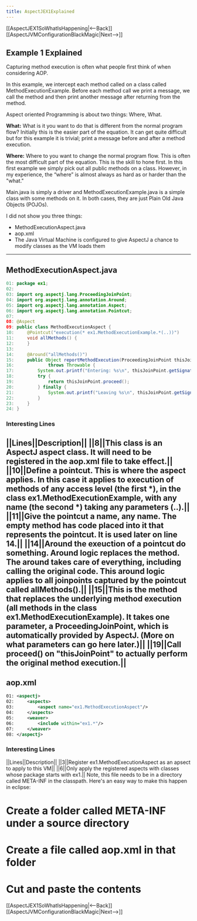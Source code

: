 ```yaml
---
title: AspectJEX1Explained
---
```

[[AspectJEX1SoWhatIsHappening|<--Back]] [[AspectJVMConfigurationBlackMagic|Next-->]]

## Example 1 Explained
Capturing method execution is often what people first think of when considering AOP.

In this example, we intercept each method called on a class called MethodExecutionExample. Before each method call we print a message, we call the method and then print another message after returning from the method.

Aspect oriented Programming is about two things: Where, What.

**What:** What is it you want to do that is different from the normal program flow? Initially this is the easier part of the equation. It can get quite difficult but for this example it is trivial; print a message before and after a method execution.

**Where:** Where to you want to change the normal program flow. This is often the most difficult part of the equation. This is the skill to hone first. In this first example we simply pick out all public methods on a class. However, in my experience, the “where” is almost always as hard as or harder than the "what."

Main.java is simply a driver and MethodExecutionExample.java is a simple class with some methods on it. In both cases, they are just Plain Old Java Objects (POJOs).

I did not show you three things:
* MethodExecutionAspect.java
* aop.xml
* The Java Virtual Machine is configured to give AspectJ a chance to modify classes as the VM loads them

----
## MethodExecutionAspect.java
```java
01: package ex1;
02: 
03: import org.aspectj.lang.ProceedingJoinPoint;
04: import org.aspectj.lang.annotation.Around;
05: import org.aspectj.lang.annotation.Aspect;
06: import org.aspectj.lang.annotation.Pointcut;
07: 
08: @Aspect
09: public class MethodExecutionAspect {
10:     @Pointcut("execution(* ex1.MethodExecutionExample.*(..))")
11:     void allMethods() {
12:     }
13: 
14:     @Around("allMethods()")
15:     public Object reportMethodExecution(ProceedingJoinPoint thisJoinPoint)
16:             throws Throwable {
17:         System.out.printf("Entering: %s\n", thisJoinPoint.getSignature());
18:         try {
19:             return thisJoinPoint.proceed();
20:         } finally {
21:             System.out.printf("Leaving %s\n", thisJoinPoint.getSignature());
22:         }
23:     }
24: }
```
### Interesting Lines
||Lines||Description||
||8||This class is an AspectJ aspect class. It will need to be registered in the aop.xml file to take effect.||
||10||Define a **pointcut**. This is **where** the aspect applies. In this case it applies to execution of methods of any access level (the first *), in the class ex1.MethodExecutionExample, with any name (the second *) taking any parameters (..).||
||11||Give the pointcut a name, any name. The empty method has code placed into it that represents the pointcut. It is used later on line 14.||
||14||**Around** the exeuction of a pointcut do something. Around logic replaces the method. The around takes care of everything, including calling the original code. This around logic applies to all **joinpoints** captured by the **pointcut** called allMethods().||
||15||This is the method that replaces the underlying method execution (all methods in the class ex1.MethodExecutionExample). It takes one parameter, a ProceedingJoinPoint, which is automatically provided by AspectJ. (More on what parameters can go here later.)||
||19||Call proceed() on "thisJoinPoint" to actually perform the original method execution.||
----
## aop.xml
```xml
01: <aspectj>
02: 	<aspects>
03: 		<aspect name="ex1.MethodExecutionAspect"/>
04: 	</aspects>
05: 	<weaver>
06: 		<include within="ex1.*"/>
07: 	</weaver>
08: </aspectj>
```
### Interesting Lines
||Lines||Description||
||3||Register ex1.MethodExecutionAspect as an apsect to apply to this VM||
||6||Only apply the registered aspects with classes whose package starts with ex1.||
Note, this file needs to be in a directory called META-INF in the classpath. Here's an easy way to make this happen in eclipse:
# Create a folder called META-INF under a source directory
# Create a file called aop.xml in that folder
# Cut and paste the contents

[[AspectJEX1SoWhatIsHappening|<--Back]] [[AspectJVMConfigurationBlackMagic|Next-->]]
